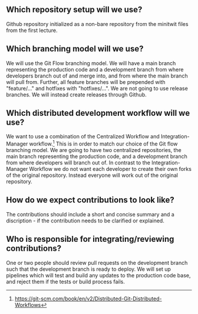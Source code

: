 ## Which repository setup will we use?

Github repository initialized as a non-bare repository from the minitwit files from the first lecture.

## Which branching model will we use?

We will use the Git Flow branching model. We will have a main branch representing the production code and a development branch from where developers branch out of and merge into, and from where the main branch will pull from. Further, all feature branches will be prepended with "feature/..." and hotfixes with "hotfixes/...". We are not going to use release branches. We will instead create releases through Github.

## Which distributed development workflow will we use?

We want to use a combination of the Centralized Workflow and Integration-Manager workflow.[^1] This is in order to match our choice of the Git flow branching model. We are going to have two centralized repositories, the main branch representing the production code, and a development branch from where developers will branch out of. In contrast to the Integration-Manager Workflow we do not want each developer to create their own forks of the original repository. Instead everyone will work out of the original repository.

[^1]: https://git-scm.com/book/en/v2/Distributed-Git-Distributed-Workflows

## How do we expect contributions to look like?

The contributions should include a short and concise summary and a discription - if the contribution needs to be clarified or explained. 

## Who is responsible for integrating/reviewing contributions?

One or two people should review pull requests on the development branch such that the development branch is ready to deploy. We will set up pipelines which will test and build any updates to the production code base, and reject them if the tests or build process fails.
